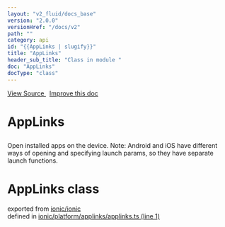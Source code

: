 ```yaml
---
layout: "v2_fluid/docs_base"
version: "2.0.0"
versionHref: "/docs/v2"
path: ""
category: api
id: "{{AppLinks | slugify}}"
title: "AppLinks"
header_sub_title: "Class in module "
doc: "AppLinks"
docType: "class"
---
```



<div class="improve-docs">
  <a href='http://github.com/driftyco/ionic2/tree/master/ionic/platform/applinks/applinks.ts#L0'>
    View Source
  </a>
  &nbsp;
  <a href='http://github.com/driftyco/ionic2/edit/master/ionic/platform/applinks/applinks.ts#L0'>
    Improve this doc
  </a>
</div>




<h1 class="api-title">

  AppLinks



</h1>





<p>Open installed apps on the device. Note: Android and iOS have different ways of
opening and specifying launch params, so they have separate launch functions.</p>


<h1 class="class export">AppLinks <span class="type">class</span></h1>
<p class="module">exported from <a href='undefined'>ionic/ionic</a><br/>
defined in <a href="https://github.com/driftyco/ionic2/tree/master/ionic/platform/applinks/applinks.ts#L1-L70">ionic/platform/applinks/applinks.ts (line 1)</a>
</p>


